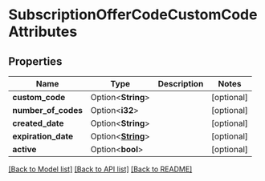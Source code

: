 # SubscriptionOfferCodeCustomCodeAttributes

## Properties

Name | Type | Description | Notes
------------ | ------------- | ------------- | -------------
**custom_code** | Option<**String**> |  | [optional]
**number_of_codes** | Option<**i32**> |  | [optional]
**created_date** | Option<**String**> |  | [optional]
**expiration_date** | Option<[**String**](string.md)> |  | [optional]
**active** | Option<**bool**> |  | [optional]

[[Back to Model list]](../README.md#documentation-for-models) [[Back to API list]](../README.md#documentation-for-api-endpoints) [[Back to README]](../README.md)


